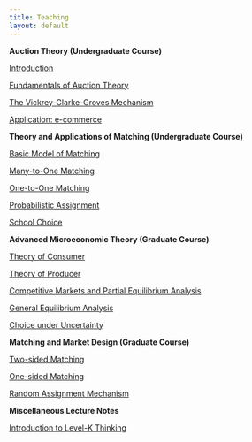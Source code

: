 ```yaml
---
title: Teaching
layout: default
---
```


**Auction Theory (Undergraduate Course)** 




[Introduction](https://github.com/haihan/haihan.github.io/raw/master/teaching/intromarketdesign/lecture01.pdf)    
  
[Fundamentals of Auction Theory](https://github.com/haihan/haihan.github.io/blob/master/teaching/intromarketdesign/lecture02.pdf)        
  
[The Vickrey-Clarke-Groves Mechanism
](https://github.com/haihan/haihan.github.io/blob/master/teaching/intromarketdesign/lecture03.pdf)  
  
[Application: e-commerce
](https://github.com/haihan/haihan.github.io/blob/master/teaching/intromarketdesign/lecture04.pdf)    


  **Theory and Applications of Matching (Undergraduate Course)** 




[Basic Model of Matching](https://github.com/haihan/haihan.github.io/raw/master/teaching/intromatching/matching01.pdf)         
  
[Many-to-One Matching](https://github.com/haihan/haihan.github.io/raw/master/teaching/intromatching/matching02.pdf)       
  
[One-to-One Matching](https://github.com/haihan/haihan.github.io/raw/master/teaching/intromatching/matching03.pdf)         
  
[Probabilistic Assignment](https://github.com/haihan/haihan.github.io/raw/master/teaching/intromatching/matching04.pdf)     

[School Choice](https://github.com/haihan/haihan.github.io/raw/master/teaching/intromatching/matching04.pdf)     



**Advanced Microeconomic Theory (Graduate Course)** 





[Theory of Consumer]("/Teaching/micro/consumer.pdf")  

[Theory of Producer]("/Teaching/micro/consumer.pdf")  

[Competitive Markets and Partial Equilibrium Analysis]("/Teaching/micro/consumer.pdf")  

[General Equilibrium Analysis]("/Teaching/micro/consumer.pdf")  

[Choice under Uncertainty]("/Teaching/micro/consumer.pdf")	     





**Matching and Market Design (Graduate Course)** 




[Two-sided Matching]("/Teaching/micro/consumer.pdf")  

[One-sided Matching]("/Teaching/micro/consumer.pdf")    

[Random Assignment Mechanism]("Teaching/matching/RSM.pdf")





**Miscellaneous Lecture Notes**



[Introduction to Level-K Thinking](https://github.com/haihan/haihan.github.io/raw/master/teaching/micro/Level_k.pdf)

